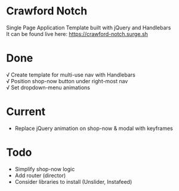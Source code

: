 # Crawford Notch
Single Page Application Template built with jQuery and Handlebars <br />
It can be found live here: https://crawford-notch.surge.sh

# Done
√ Create template for multi-use nav with Handlebars <br />
√ Position shop-now button under right-most nav <br />
√ Set dropdown-menu animations

# Current
- Replace jQuery animation on shop-now & modal with keyframes

# Todo
- Simplify shop-now logic
- Add router (director)
- Consider libraries to install (Unslider, Instafeed)
